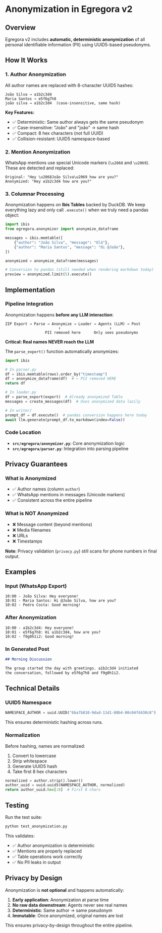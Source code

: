 # Anonymization in Egregora v2

## Overview

Egregora v2 includes **automatic, deterministic anonymization** of all personal identifiable information (PII) using UUID5-based pseudonyms.

## How It Works

### 1. Author Anonymization

All author names are replaced with 8-character UUID5 hashes:

```
João Silva → a1b2c3d4
Maria Santos → e5f6g7h8
joão silva → a1b2c3d4  (case-insensitive, same hash)
```

**Key Features:**
- ✅ Deterministic: Same author always gets the same pseudonym
- ✅ Case-insensitive: "João" and "joão" → same hash
- ✅ Compact: 8 hex characters (not full UUID)
- ✅ Collision-resistant: UUID5 namespace-based

### 2. Mention Anonymization

WhatsApp mentions use special Unicode markers (`\u2068` and `\u2069`). These are detected and replaced:

```
Original: "Hey \u2068João Silva\u2069 how are you?"
Anonymized: "Hey a1b2c3d4 how are you?"
```

### 3. Columnar Processing

Anonymization happens on **Ibis Tables** backed by DuckDB. We keep everything
lazy and only call `.execute()` when we truly need a pandas object:

```python
import ibis
from egregora.anonymizer import anonymize_dataframe

messages = ibis.memtable([
    {"author": "João Silva", "message": "Olá"},
    {"author": "Maria Santos", "message": "Oi @João"},
])

anonymized = anonymize_dataframe(messages)

# Conversion to pandas (still needed when rendering markdown today)
preview = anonymized.limit(5).execute()
```

## Implementation

### Pipeline Integration

Anonymization happens **before any LLM interaction**:

```
ZIP Export → Parse → Anonymize → Loader → Agents (LLM) → Post
                        ↑                      ↑
                  PII removed here      Only sees pseudonyms
```

**Critical: Real names NEVER reach the LLM**

The `parse_export()` function automatically anonymizes:

```python
import ibis

# In parser.py
df = ibis.memtable(rows).order_by("timestamp")
df = anonymize_dataframe(df)  # ← PII removed HERE
return df

# In loader.py
df = parse_export(export)  # Already anonymized Table
messages = create_messages(df)  # Uses anonymized data lazily

# In writer/
prompt_df = df.execute()  # pandas conversion happens here today
await llm.generate(prompt_df.to_markdown(index=False))
```

### Code Location

- **`src/egregora/anonymizer.py`**: Core anonymization logic
- **`src/egregora/parser.py`**: Integration into parsing pipeline

## Privacy Guarantees

### What is Anonymized

- ✅ Author names (column `author`)
- ✅ WhatsApp mentions in messages (Unicode markers)
- ✅ Consistent across the entire pipeline

### What is NOT Anonymized

- ❌ Message content (beyond mentions)
- ❌ Media filenames
- ❌ URLs
- ❌ Timestamps

**Note**: Privacy validation (`privacy.py`) still scans for phone numbers in final output.

## Examples

### Input (WhatsApp Export)

```
10:00 - João Silva: Hey everyone!
10:01 - Maria Santos: Hi @João Silva, how are you?
10:02 - Pedro Costa: Good morning!
```

### After Anonymization

```
10:00 - a1b2c3d4: Hey everyone!
10:01 - e5f6g7h8: Hi a1b2c3d4, how are you?
10:02 - f9g0h1i2: Good morning!
```

### In Generated Post

```markdown
## Morning Discussion

The group started the day with greetings. a1b2c3d4 initiated
the conversation, followed by e5f6g7h8 and f9g0h1i2.
```

## Technical Details

### UUID5 Namespace

```python
NAMESPACE_AUTHOR = uuid.UUID("6ba7b810-9dad-11d1-80b4-00c04fd430c8")
```

This ensures deterministic hashing across runs.

### Normalization

Before hashing, names are normalized:

1. Convert to lowercase
2. Strip whitespace
3. Generate UUID5 hash
4. Take first 8 hex characters

```python
normalized = author.strip().lower()
author_uuid = uuid.uuid5(NAMESPACE_AUTHOR, normalized)
return author_uuid.hex[:8]  # First 8 chars
```

## Testing

Run the test suite:

```bash
python test_anonymization.py
```

This validates:
- ✅ Author anonymization is deterministic
- ✅ Mentions are properly replaced
- ✅ Table operations work correctly
- ✅ No PII leaks in output

## Privacy by Design

Anonymization is **not optional** and happens automatically:

1. **Early application**: Anonymization at parse time
2. **No raw data downstream**: Agents never see real names
3. **Deterministic**: Same author → same pseudonym
4. **Immutable**: Once anonymized, original names are lost

This ensures privacy-by-design throughout the entire pipeline.
